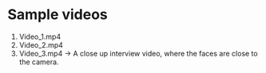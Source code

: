 # Sample videos

1. Video_1.mp4
2. Video_2.mp4 
3. Video_3.mp4 ->  A close up interview video, where the faces are close to the camera.

